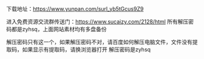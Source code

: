 下载地址：https://www.yunpan.com/surl_yb5tGcus9Z9

进入免费资源交流群传送门：https://www.sucaizy.com/2128/html
所有解压密码都是zyhsq，上面网站素材均有多盘备份

解压密码只有这一个，如果解压密码不对，请百度如何解压电脑文件，文件没有提取码，如果显示有提取码，请换浏览器打开
解压密码是zyhsq
